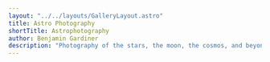 ```yaml
---
layout: "../../layouts/GalleryLayout.astro"
title: Astro Photography
shortTitle: Astrophotography
author: Benjamin Gardiner
description: "Photography of the stars, the moon, the cosmos, and beyond."
---
```

